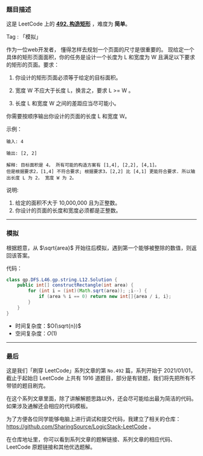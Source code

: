 ### 题目描述

这是 LeetCode 上的 **[492. 构造矩形](https://leetcode-cn.com/problems/construct-the-rectangle/solution/gong-shui-san-xie-jian-dan-mo-ni-ti-by-a-7ser/)** ，难度为 **简单**。

Tag : 「模拟」



作为一位web开发者， 懂得怎样去规划一个页面的尺寸是很重要的。 现给定一个具体的矩形页面面积，你的任务是设计一个长度为 L 和宽度为 W 且满足以下要求的矩形的页面。要求：

1. 你设计的矩形页面必须等于给定的目标面积。

2. 宽度 W 不应大于长度 L，换言之，要求 L >= W 。

3. 长度 L 和宽度 W 之间的差距应当尽可能小。

你需要按顺序输出你设计的页面的长度 L 和宽度 W。

示例：
```
输入: 4

输出: [2, 2]

解释: 目标面积是 4， 所有可能的构造方案有 [1,4], [2,2], [4,1]。
但是根据要求2，[1,4] 不符合要求; 根据要求3，[2,2] 比 [4,1] 更能符合要求. 所以输出长度 L 为 2， 宽度 W 为 2。
```

说明:
1. 给定的面积不大于 10,000,000 且为正整数。
2. 你设计的页面的长度和宽度必须都是正整数。

---

### 模拟 

根据题意，从 $\sqrt{area}$ 开始往后模拟，遇到第一个能够被整除的数值，则返回该答案。

代码：
```Java
class gp.DFS.L46.gp.string.L12.Solution {
    public int[] constructRectangle(int area) {
        for (int i = (int)(Math.sqrt(area)); ;i--) {
            if (area % i == 0) return new int[]{area / i, i};
        }
    }
}
```
* 时间复杂度：$O(\sqrt{n})$
* 空间复杂度：$O(1)$

---

### 最后

这是我们「刷穿 LeetCode」系列文章的第 `No.492` 篇，系列开始于 2021/01/01，截止于起始日 LeetCode 上共有 1916 道题目，部分是有锁题，我们将先把所有不带锁的题目刷完。

在这个系列文章里面，除了讲解解题思路以外，还会尽可能给出最为简洁的代码。如果涉及通解还会相应的代码模板。

为了方便各位同学能够电脑上进行调试和提交代码，我建立了相关的仓库：https://github.com/SharingSource/LogicStack-LeetCode 。

在仓库地址里，你可以看到系列文章的题解链接、系列文章的相应代码、LeetCode 原题链接和其他优选题解。

